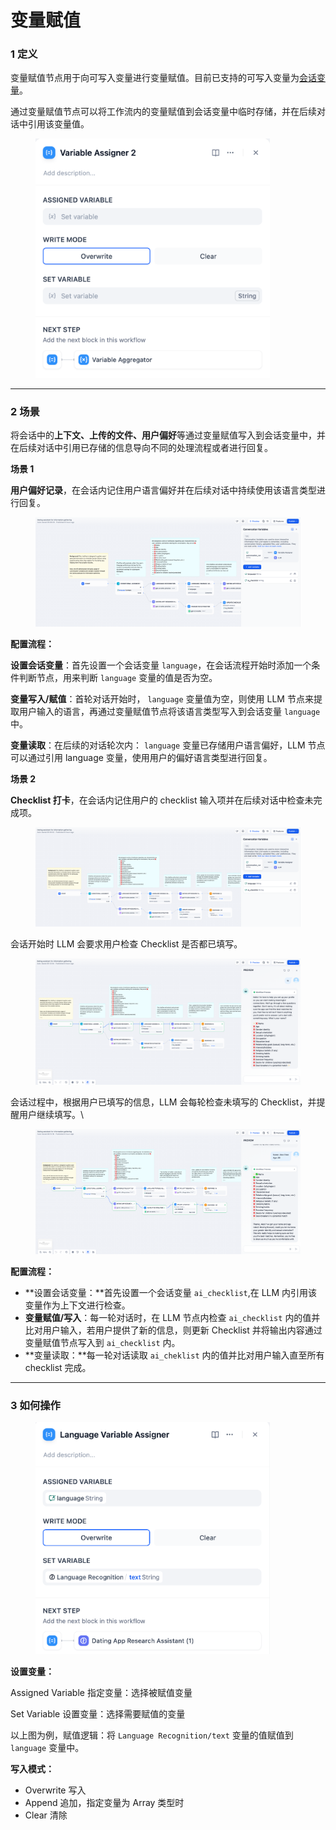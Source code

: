 # 变量赋值

### 1 定义

变量赋值节点用于向可写入变量进行变量赋值。目前已支持的可写入变量为[会话变量](../key-concept#hui-hua-bian-liang)。

通过变量赋值节点可以将工作流内的变量赋值到会话变量中临时存储，并在后续对话中引用该变量值。

<figure><img src="../../../.gitbook/assets/image (8).png" alt="" width="375"><figcaption></figcaption></figure>

***

### 2 场景

将会话中的**上下文、上传的文件、用户偏好**等通过变量赋值写入到会话变量中，并在后续对话中引用已存储的信息导向不同的处理流程或者进行回复。

**场景 1** &#x20;

**用户偏好记录**，在会话内记住用户语言偏好并在后续对话中持续使用该语言类型进行回复。

<figure><img src="../../../.gitbook/assets/image (265).png" alt=""><figcaption></figcaption></figure>

**配置流程：**

**设置会话变量**：首先设置一个会话变量 `language`，在会话流程开始时添加一个条件判断节点，用来判断 `language` 变量的值是否为空。

**变量写入/赋值**：首轮对话开始时， `language` 变量值为空，则使用 LLM 节点来提取用户输入的语言，再通过变量赋值节点将该语言类型写入到会话变量 `language` 中。

**变量读取**：在后续的对话轮次内： `language` 变量已存储用户语言偏好，LLM 节点可以通过引用 language 变量，使用用户的偏好语言类型进行回复。

**场景 2**

**Checklist 打卡**，在会话内记住用户的 checklist 输入项并在后续对话中检查未完成项。

<figure><img src="../../../.gitbook/assets/image (266).png" alt=""><figcaption></figcaption></figure>

会话开始时 LLM 会要求用户检查 Checklist 是否都已填写。

<figure><img src="../../../.gitbook/assets/image (267).png" alt=""><figcaption></figcaption></figure>

会话过程中，根据用户已填写的信息，LLM 会每轮检查未填写的 Checklist，并提醒用户继续填写。\


<figure><img src="../../../.gitbook/assets/image (268).png" alt=""><figcaption></figcaption></figure>

**配置流程：**

* **设置会话变量：**首先设置一个会话变量 `ai_checklist`,在 LLM 内引用该变量作为上下文进行检查。
* **变量赋值/写入**：每一轮对话时，在 LLM 节点内检查 `ai_checklist` 内的值并比对用户输入，若用户提供了新的信息，则更新 Checklist 并将输出内容通过变量赋值节点写入到 `ai_checklist` 内。
* **变量读取：**每一轮对话读取 `ai_cheklist` 内的值并比对用户输入直至所有 checklist 完成。

***

### 3 如何操作

<figure><img src="../../../.gitbook/assets/image (7).png" alt="" width="375"><figcaption></figcaption></figure>

**设置变量：**

Assigned Variable 指定变量：选择被赋值变量

Set Variable 设置变量：选择需要赋值的变量

以上图为例，赋值逻辑：将 `Language Recognition/text`  变量的值赋值到 `language` 变量中。

**写入模式：**

* Overwrite 写入
* Append 追加，指定变量为 Array 类型时
* Clear 清除

